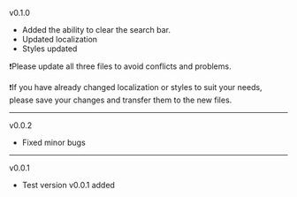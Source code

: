 v0.1.0
- Added the ability to clear the search bar.
- Updated localization
- Styles updated

❗Please update all three files to avoid conflicts and problems.

❗If you have already changed localization or styles to suit your needs, please save your changes and transfer them to the new files.

---
v0.0.2
- Fixed minor bugs

---
v0.0.1
- Test version v0.0.1 added
